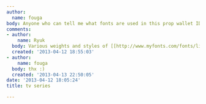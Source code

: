 ```yaml
---
author:
  name: fouga
body: Anyone who can tell me what fonts are used in this prop wallet ID?
comments:
- author:
    name: Ryuk
  body: Various weights and styles of [[http://www.myfonts.com/fonts/linotype/univers|Univers]]
  created: '2013-04-12 18:55:03'
- author:
    name: fouga
  body: thx :)
  created: '2013-04-13 22:50:05'
date: '2013-04-12 18:05:24'
title: tv series

---
```

